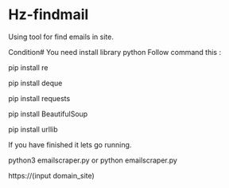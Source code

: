 # Hz-findmail
Using tool for find emails in site.

Condition# You need install library python
Follow command this :

pip install re

pip install deque

pip install requests

pip install BeautifulSoup

pip install urllib

If you have finished it lets go running.

python3 emailscraper.py
or
python emailscraper.py

https://(input domain_site)
